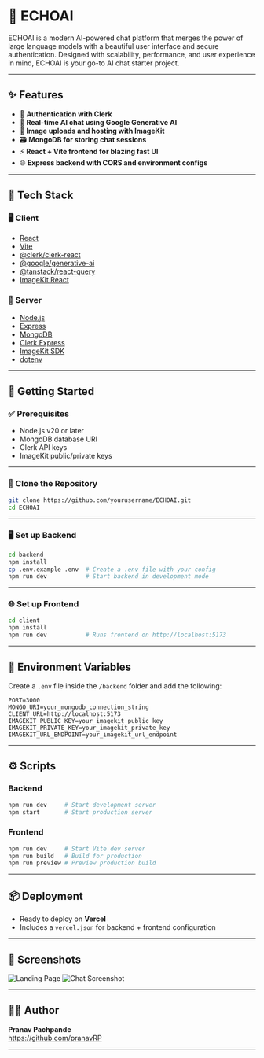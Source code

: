 # 🤖 ECHOAI

ECHOAI is a modern AI-powered chat platform that merges the power of large language models with a beautiful user interface and secure authentication. Designed with scalability, performance, and user experience in mind, ECHOAI is your go-to AI chat starter project.

---

## ✨ Features

- 🔐 **Authentication with Clerk**
- 💬 **Real-time AI chat using Google Generative AI**
- 📸 **Image uploads and hosting with ImageKit**
- 🗃️ **MongoDB for storing chat sessions**
- ⚡ **React + Vite frontend for blazing fast UI**
- 🌐 **Express backend with CORS and environment configs**

---

## 🧱 Tech Stack

### 🖥️ Client

- [React](https://react.dev/)
- [Vite](https://vitejs.dev/)
- [@clerk/clerk-react](https://www.npmjs.com/package/@clerk/clerk-react)
- [@google/generative-ai](https://www.npmjs.com/package/@google/generative-ai)
- [@tanstack/react-query](https://tanstack.com/query)
- [ImageKit React](https://www.npmjs.com/package/imagekitio-react)

### 🔧 Server

- [Node.js](https://nodejs.org/)
- [Express](https://expressjs.com/)
- [MongoDB](https://www.mongodb.com/)
- [Clerk Express](https://www.npmjs.com/package/@clerk/express)
- [ImageKit SDK](https://docs.imagekit.io/)
- [dotenv](https://www.npmjs.com/package/dotenv)

---

## 🚀 Getting Started

### ✅ Prerequisites

- Node.js v20 or later
- MongoDB database URI
- Clerk API keys
- ImageKit public/private keys

---

### 📁 Clone the Repository

```bash
git clone https://github.com/yourusername/ECHOAI.git
cd ECHOAI
```

---

### 🖥️ Set up Backend

```bash
cd backend
npm install
cp .env.example .env  # Create a .env file with your config
npm run dev           # Start backend in development mode
```

---

### 🌐 Set up Frontend

```bash
cd client
npm install
npm run dev           # Runs frontend on http://localhost:5173
```

---

## 🔐 Environment Variables

Create a `.env` file inside the `/backend` folder and add the following:

```env
PORT=3000
MONGO_URI=your_mongodb_connection_string
CLIENT_URL=http://localhost:5173
IMAGEKIT_PUBLIC_KEY=your_imagekit_public_key
IMAGEKIT_PRIVATE_KEY=your_imagekit_private_key
IMAGEKIT_URL_ENDPOINT=your_imagekit_url_endpoint
```

---

## ⚙️ Scripts

### Backend

```bash
npm run dev     # Start development server
npm start       # Start production server
```

### Frontend

```bash
npm run dev     # Start Vite dev server
npm run build   # Build for production
npm run preview # Preview production build
```

---

## 📦 Deployment

- Ready to deploy on **Vercel**
- Includes a `vercel.json` for backend + frontend configuration

---

## 📸 Screenshots

![Landing Page](https://drive.google.com/file/d/1tdR6goQZ5BkJ5xDxajW0k0kfbyjl_PE-/view?usp=sharing)
![Chat Screenshot](https://drive.google.com/file/d/1uH-3v0usLtWgJBI8hkUaTaHbyMmPrrcA/view?usp=sharing)

---

## 🙋‍♂️ Author

**Pranav Pachpande**  
https://github.com/pranavRP

---
